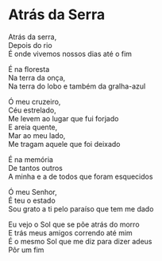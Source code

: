 <!-- pt :: Atrás da Serra :: 2023-12-09 00:00:00 -->

# Atrás da Serra

Atrás da serra,  
Depois do rio  
É onde vivemos nossos dias até o fim  

É na floresta  
Na terra da onça,  
Na terra do lobo e também da gralha-azul  

Ó meu cruzeiro,  
Céu estrelado,  
Me levem ao lugar que fui forjado  
E areia quente,  
Mar ao meu lado,  
Me tragam aquele que foi deixado  

É na memória  
De tantos outros  
A minha e a de todos que foram esquecidos  

Ó meu Senhor,  
É teu o estado  
Sou grato a ti pelo paraíso que tem me dado  

Eu vejo o Sol que se põe atrás do morro  
E trás meus amigos correndo até mim  
É o mesmo Sol que me diz para dizer adeus  
Pôr um fim  
